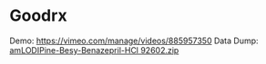 # Goodrx
Demo: https://vimeo.com/manage/videos/885957350
Data Dump: [amLODIPine-Besy-Benazepril-HCl 92602.zip](https://github.com/NickxDxx/Goodrx/files/13779324/amLODIPine-Besy-Benazepril-HCl.92602.zip)
